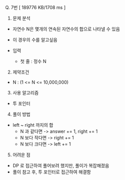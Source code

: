 Q. 7번 [ 189776 KB/1708 ms ]

1. 문제 분석
- 자연수 N은 몇개의 연속된 자연수의 합으로 나타낼 수 있음
- 이 경우의 수를 알고싶음

- 입력
  - 첫 줄 : 정수 N 

2. 제약조건
- N : (1 <= N <= 10,000,000)

3. 사용 알고리즘
- 투 포인터

4. 풀이 방법
- left ~ right 까지의 합
  - N 과 같다면 -> answer += 1, right += 1
  - N 보다 작다면 -> right += 1
  - N 보다 크다면 -> left += 1

5. 어려운 점
- DP 로 접근하여 풀어보려 했지만, 풀이가 복잡해졌음
- 풀이 참고 후, 투 포인터로 접근하여 해결함
